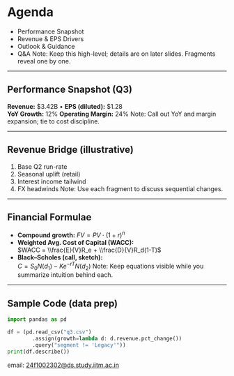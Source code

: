 # Agenda
- Performance Snapshot <!-- .element: class="fragment" -->
- Revenue & EPS Drivers <!-- .element: class="fragment" -->
- Outlook & Guidance <!-- .element: class="fragment" -->
- Q&A <!-- .element: class="fragment" -->
Note:
Keep this high-level; details are on later slides. Fragments reveal one by one. 

---

## Performance Snapshot (Q3)
**Revenue:** \$3.42B  •  **EPS (diluted):** \$1.28  
**YoY Growth:** 12% <!-- .element: class="fragment" -->
**Operating Margin:** 24% <!-- .element: class="fragment" -->
Note:
Call out YoY and margin expansion; tie to cost discipline.

---

## Revenue Bridge (illustrative)
1. Base Q2 run-rate <!-- .element: class="fragment" -->
2. Seasonal uplift (retail) <!-- .element: class="fragment" -->
3. Interest income tailwind <!-- .element: class="fragment" -->
4. FX headwinds <!-- .element: class="fragment" -->
Note:
Use each fragment to discuss sequential changes.

---

## Financial Formulae
- **Compound growth:** $FV = PV \cdot (1+r)^n$  
- **Weighted Avg. Cost of Capital (WACC):**  
  $WACC = \\frac{E}{V}R_e + \\frac{D}{V}R_d(1-T)$
- **Black–Scholes (call, sketch):**  
  $C = S_0 N(d_1) - K e^{-rT} N(d_2)$
Note:
Keep equations visible while you summarize intuition behind each.

---

## Sample Code (data prep)
```python
import pandas as pd

df = (pd.read_csv("q3.csv")
        .assign(growth=lambda d: d.revenue.pct_change())
        .query("segment != 'Legacy'"))
print(df.describe())
```
email: 24f1002302@ds.study.iitm.ac.in

